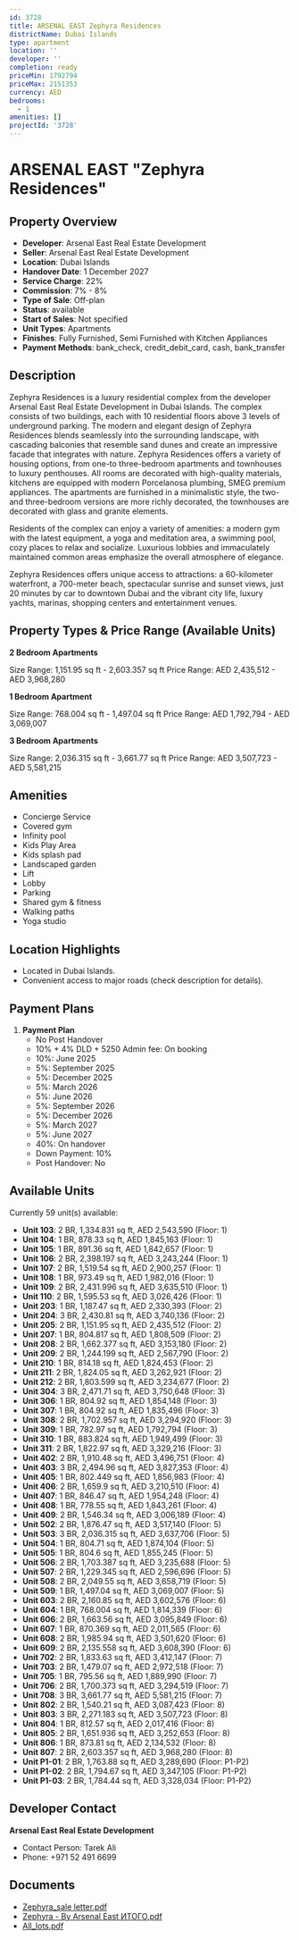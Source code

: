 ```yaml
---
id: 3728
title: ARSENAL EAST Zephyra Residences
districtName: Dubai Islands
type: apartment
location: ''
developer: ''
completion: ready
priceMin: 1792794
priceMax: 2151353
currency: AED
bedrooms:
  - 1
amenities: []
projectId: '3728'
---
```


# ARSENAL EAST "Zephyra Residences"

## Property Overview
- **Developer**: Arsenal East Real Estate Development
- **Seller**: Arsenal East Real Estate Development
- **Location**: Dubai Islands
- **Handover Date**: 1 December 2027
- **Service Charge**: 22%
- **Commission**: 7% - 8%
- **Type of Sale**: Off-plan
- **Status**: available
- **Start of Sales**: Not specified
- **Unit Types**: Apartments
- **Finishes**: Fully Furnished, Semi Furnished with Kitchen Appliances
- **Payment Methods**: bank_check, credit_debit_card, cash, bank_transfer

## Description
Zephyra Residences is a luxury residential complex from the developer Arsenal East Real Estate Development in Dubai Islands. The complex consists of two buildings, each with 10 residential floors above 3 levels of underground parking. The modern and elegant design of Zephyra Residences blends seamlessly into the surrounding landscape, with cascading balconies that resemble sand dunes and create an impressive facade that integrates with nature. Zephyra Residences offers a variety of housing options, from one-to three-bedroom apartments and townhouses to luxury penthouses. All rooms are decorated with high-quality materials, kitchens are equipped with modern Porcelanosa plumbing, SMEG premium appliances. The apartments are furnished in a minimalistic style, the two-and three-bedroom versions are more richly decorated, the townhouses are decorated with glass and granite elements.

Residents of the complex can enjoy a variety of amenities: a modern gym with the latest equipment, a yoga and meditation area, a swimming pool, cozy places to relax and socialize. Luxurious lobbies and immaculately maintained common areas emphasize the overall atmosphere of elegance. 

Zephyra Residences offers unique access to attractions: a 60-kilometer waterfront, a 700-meter beach, spectacular sunrise and sunset views, just 20 minutes by car to downtown Dubai and the vibrant city life, luxury yachts, marinas, shopping centers and entertainment venues.

## Property Types & Price Range (Available Units)
**2 Bedroom Apartments**

Size Range: 1,151.95 sq ft - 2,603.357 sq ft
Price Range: AED 2,435,512 - AED 3,968,280

**1 Bedroom Apartment**

Size Range: 768.004 sq ft - 1,497.04 sq ft
Price Range: AED 1,792,794 - AED 3,069,007

**3 Bedroom Apartments**

Size Range: 2,036.315 sq ft - 3,661.77 sq ft
Price Range: AED 3,507,723 - AED 5,581,215

## Amenities
- Concierge Service
- Covered gym
- Infinity pool
- Kids Play Area
- Kids splash pad
- Landscaped garden
- Lift
- Lobby
- Parking
- Shared gym & fitness
- Walking paths
- Yoga studio

## Location Highlights
- Located in Dubai Islands.
- Convenient access to major roads (check description for details).

## Payment Plans
1. **Payment Plan**
   - No Post Handover
   - 10% + 4% DLD + 5250 Admin fee: On booking
   - 10%: June 2025
   - 5%: September 2025
   - 5%: December 2025
   - 5%: March 2026
   - 5%: June 2026
   - 5%: September 2026
   - 5%: December 2026
   - 5%: March 2027
   - 5%: June 2027
   - 40%: On handover
   - Down Payment: 10%
   - Post Handover: No

## Available Units
Currently 59 unit(s) available:
- **Unit 103**: 2 BR, 1,334.831 sq ft, AED 2,543,590 (Floor: 1)
- **Unit 104**: 1 BR, 878.33 sq ft, AED 1,845,163 (Floor: 1)
- **Unit 105**: 1 BR, 891.36 sq ft, AED 1,842,657 (Floor: 1)
- **Unit 106**: 2 BR, 2,398.197 sq ft, AED 3,243,244 (Floor: 1)
- **Unit 107**: 2 BR, 1,519.54 sq ft, AED 2,900,257 (Floor: 1)
- **Unit 108**: 1 BR, 973.49 sq ft, AED 1,982,016 (Floor: 1)
- **Unit 109**: 2 BR, 2,431.996 sq ft, AED 3,635,510 (Floor: 1)
- **Unit 110**: 2 BR, 1,595.53 sq ft, AED 3,026,426 (Floor: 1)
- **Unit 203**: 1 BR, 1,187.47 sq ft, AED 2,330,393 (Floor: 2)
- **Unit 204**: 3 BR, 2,430.81 sq ft, AED 3,740,136 (Floor: 2)
- **Unit 205**: 2 BR, 1,151.95 sq ft, AED 2,435,512 (Floor: 2)
- **Unit 207**: 1 BR, 804.817 sq ft, AED 1,808,509 (Floor: 2)
- **Unit 208**: 2 BR, 1,662.377 sq ft, AED 3,153,180 (Floor: 2)
- **Unit 209**: 2 BR, 1,244.199 sq ft, AED 2,567,790 (Floor: 2)
- **Unit 210**: 1 BR, 814.18 sq ft, AED 1,824,453 (Floor: 2)
- **Unit 211**: 2 BR, 1,824.05 sq ft, AED 3,262,921 (Floor: 2)
- **Unit 212**: 2 BR, 1,803.599 sq ft, AED 3,234,677 (Floor: 2)
- **Unit 304**: 3 BR, 2,471.71 sq ft, AED 3,750,648 (Floor: 3)
- **Unit 306**: 1 BR, 804.92 sq ft, AED 1,854,148 (Floor: 3)
- **Unit 307**: 1 BR, 804.92 sq ft, AED 1,835,496 (Floor: 3)
- **Unit 308**: 2 BR, 1,702.957 sq ft, AED 3,294,920 (Floor: 3)
- **Unit 309**: 1 BR, 782.97 sq ft, AED 1,792,794 (Floor: 3)
- **Unit 310**: 1 BR, 883.824 sq ft, AED 1,949,499 (Floor: 3)
- **Unit 311**: 2 BR, 1,822.97 sq ft, AED 3,329,216 (Floor: 3)
- **Unit 402**: 2 BR, 1,910.48 sq ft, AED 3,496,751 (Floor: 4)
- **Unit 403**: 3 BR, 2,494.96 sq ft, AED 3,827,353 (Floor: 4)
- **Unit 405**: 1 BR, 802.449 sq ft, AED 1,856,983 (Floor: 4)
- **Unit 406**: 2 BR, 1,659.9 sq ft, AED 3,210,510 (Floor: 4)
- **Unit 407**: 1 BR, 846.47 sq ft, AED 1,954,248 (Floor: 4)
- **Unit 408**: 1 BR, 778.55 sq ft, AED 1,843,261 (Floor: 4)
- **Unit 409**: 2 BR, 1,546.34 sq ft, AED 3,006,189 (Floor: 4)
- **Unit 502**: 2 BR, 1,876.47 sq ft, AED 3,517,140 (Floor: 5)
- **Unit 503**: 3 BR, 2,036.315 sq ft, AED 3,637,706 (Floor: 5)
- **Unit 504**: 1 BR, 804.71 sq ft, AED 1,874,104 (Floor: 5)
- **Unit 505**: 1 BR, 804.6 sq ft, AED 1,855,245 (Floor: 5)
- **Unit 506**: 2 BR, 1,703.387 sq ft, AED 3,235,688 (Floor: 5)
- **Unit 507**: 2 BR, 1,229.345 sq ft, AED 2,596,696 (Floor: 5)
- **Unit 508**: 2 BR, 2,049.55 sq ft, AED 3,658,719 (Floor: 5)
- **Unit 509**: 1 BR, 1,497.04 sq ft, AED 3,069,007 (Floor: 5)
- **Unit 603**: 2 BR, 2,160.85 sq ft, AED 3,602,576 (Floor: 6)
- **Unit 604**: 1 BR, 768.004 sq ft, AED 1,814,339 (Floor: 6)
- **Unit 606**: 2 BR, 1,663.56 sq ft, AED 3,095,849 (Floor: 6)
- **Unit 607**: 1 BR, 870.369 sq ft, AED 2,011,565 (Floor: 6)
- **Unit 608**: 2 BR, 1,985.94 sq ft, AED 3,501,620 (Floor: 6)
- **Unit 609**: 2 BR, 2,135.558 sq ft, AED 3,608,390 (Floor: 6)
- **Unit 702**: 2 BR, 1,833.63 sq ft, AED 3,412,147 (Floor: 7)
- **Unit 703**: 2 BR, 1,479.07 sq ft, AED 2,972,518 (Floor: 7)
- **Unit 705**: 1 BR, 795.56 sq ft, AED 1,889,990 (Floor: 7)
- **Unit 706**: 2 BR, 1,700.373 sq ft, AED 3,294,519 (Floor: 7)
- **Unit 708**: 3 BR, 3,661.77 sq ft, AED 5,581,215 (Floor: 7)
- **Unit 802**: 2 BR, 1,540.21 sq ft, AED 3,087,423 (Floor: 8)
- **Unit 803**: 3 BR, 2,271.183 sq ft, AED 3,507,723 (Floor: 8)
- **Unit 804**: 1 BR, 812.57 sq ft, AED 2,017,416 (Floor: 8)
- **Unit 805**: 2 BR, 1,651.936 sq ft, AED 3,252,653 (Floor: 8)
- **Unit 806**: 1 BR, 873.81 sq ft, AED 2,134,532 (Floor: 8)
- **Unit 807**: 2 BR, 2,603.357 sq ft, AED 3,968,280 (Floor: 8)
- **Unit Р1-01**: 2 BR, 1,763.88 sq ft, AED 3,289,690 (Floor: P1-P2)
- **Unit Р1-02**: 2 BR, 1,794.67 sq ft, AED 3,347,105 (Floor: P1-P2)
- **Unit Р1-03**: 2 BR, 1,784.44 sq ft, AED 3,328,034 (Floor: P1-P2)

## Developer Contact
**Arsenal East Real Estate Development**
- Contact Person: Tarek Ali
- Phone: +971 52 491 6699

## Documents
- [Zephyra_sale letter.pdf](https://cdn.geniemap.net/2024/12/05/fwPOIm5tWzWw5AKsv74Qk48rCqWKnMC7ASiJHogN.pdf)
- [Zephyra - By Arsenal East ИТОГО.pdf](https://cdn.geniemap.net/2024/12/05/vHIl0KBnFO5Ypm4F91Hz1s9hdmYyjLk3qzTeNHng.pdf)
- [All_lots.pdf](https://cdn.geniemap.net/2024/12/05/hBhvB3i1CPRGcpQPxgGr8k4fLxIIovxetViRWPet.pdf)
